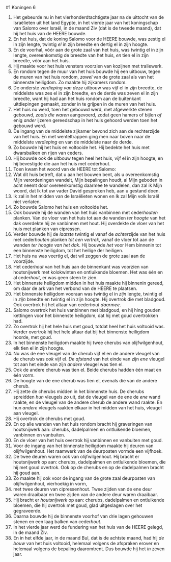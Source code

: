 #1 Koningen 6
1. Het gebeurde nu in het vierhonderdtachtigste jaar na de uittocht van de Israëlieten uit het land Egypte, in het vierde jaar van het koningschap van Salomo over Israël, in de maand Ziv (dat is de tweede maand), dat hij het huis van de HEERE bouwde.
2. En het huis, dat de koning Salomo voor de HEERE bouwde, was zestig el in zijn lengte, twintig *el* in zijn breedte en dertig el in zijn hoogte.
3. En de voorhal, vóór aan de grote zaal van het huis, was twintig el in zijn lengte, overeenkomstig de breedte van het huis, *en* tien el in zijn breedte, vóór aan het huis.
4. Hij maakte voor het huis vensters voorzien van kozijnen met traliewerk.
5. En rondom tegen de muur van het huis bouwde hij een uitbouw, tegen de muren van het huis rondom, *zowel* van de grote zaal als van het binnenste heiligdom. Zo maakte hij zijkamers rondom.
6. De onderste *verdieping van deze* uitbouw was vijf el in zijn breedte, de middelste was zes el in zijn breedte, en de derde was zeven el in zijn breedte, want hij had aan het huis rondom aan de buitenkant uitdiepingen gemaakt, zonder in te grijpen in de muren van het huis.
7. Het huis nu werd, toen het gebouwd werd, met afgewerkte stenen gebouwd, *zoals die waren* aangevoerd, zodat geen hamers of bijlen *of* enig *ander* ijzeren gereedschap in het huis gehoord werden toen het gebouwd werd.
8. De ingang van de middelste zijkamer bevond zich aan de rechterzijde van het huis. En met wenteltrappen ging men naar boven naar de middelste *verdieping* en van de middelste naar de derde.
9. Zo bouwde hij het huis en voltooide het. Hij bedekte het huis met dwarsbalken en rijen van ceders.
10. Hij bouwde ook de uitbouw tegen heel het huis, vijf el in zijn hoogte, en hij bevestigde die aan het huis met cederhout.
11. Toen kwam het woord van de HEERE tot Salomo:
12. Wat dit huis betreft, dat u aan het bouwen bent, als u overeenkomstig Mijn verordeningen wandelt, Mijn bepalingen houdt, al Mijn geboden in acht neemt door overeenkomstig daarmee te wandelen, dan zal ik Mijn woord, dat Ik tot uw vader David gesproken heb, aan u gestand doen.
13. Ik zal in het midden van de Israëlieten wonen en Ik zal Mijn volk Israël niet verlaten.
14. Zo bouwde Salomo het huis en voltooide het.
15. Ook bouwde hij de wanden van het huis vanbinnen met ceder*houten* planken. Van de vloer van het huis tot aan de wanden *ter hoogte* van het dak overdekte hij ze vanbinnen met hout. Hij overdekte de vloer van het huis met planken van cipressen.
16. Verder bouwde hij de *laatste* twintig el vanaf de *achter*zijde van het huis met ceder*houten* planken *tot een vertrek*, vanaf de vloer tot aan de wanden *ter hoogte van het dak*. Hij bouwde *het* voor Hem binnenin tot een binnenste heiligdom, tot het heilige der heiligen.
17. Het huis nu was veertig el, dat wil zeggen de grote zaal aan de voorzijde.
18. Het ceder*hout* van het huis aan de binnenkant was voorzien van houtsnijwerk met kolokwinten en ontluikende bloemen. Het was één en al ceder*hout*, er was geen steen te zien.
19. Het binnenste heiligdom midden in het huis maakte hij binnenin gereed, om daar de ark van het verbond van de HEERE te plaatsen.
20. Het binnenste heiligdom vooraan was twintig el in *zijn* lengte, twintig el in *zijn* breedte en twintig el in zijn hoogte. Hij overtrok die met bladgoud. Ook overtrok hij het altaar van ceder*hout* *daarmee*.
21. Salomo overtrok het huis vanbinnen met bladgoud, en hij hing gouden kettingen voor het binnenste heiligdom, dat hij met goud overtrokken had.
22. Zo overtrok hij het hele huis met goud, totdat heel het huis voltooid was. Verder overtrok hij het hele altaar dat bij het binnenste heiligdom hoorde, met goud.
23. In het binnenste heiligdom maakte hij twee cherubs van olijfwilgenhout, elk tien el in zijn hoogte.
24. Nu was de ene vleugel van de cherub vijf el en de andere vleugel van de cherub was *ook* vijf el. *De afstand* van het einde van zijn *ene* vleugel tot aan het einde van zijn *andere* vleugel was tien el.
25. Ook de andere cherub was tien el. Beide cherubs hadden één maat en één vorm.
26. De hoogte van de ene cherub was tien el, evenals die van de andere cherub.
27. Hij zette de cherubs midden in het binnenste huis. De cherubs spreidden *hun* vleugels *zo* uit, dat de vleugel van de ene de *ene* wand raakte, en de vleugel van de andere cherub de andere wand raakte. En hun *andere* vleugels raakten elkaar in het midden van het huis, vleugel aan vleugel.
28. Hij overtrok de cherubs met goud.
29. En op alle wanden van het huis rondom bracht hij graveringen van houtsnijwerk aan: cherubs, dadelpalmen en ontluikende bloemen, vanbinnen en vanbuiten.
30. En de vloer van het huis overtrok hij vanbinnen en vanbuiten met goud.
31. Voor de ingang van het binnenste heiligdom maakte hij deuren van olijfwilgenhout. Het raamwerk van de deurposten vormde een vijfhoek.
32. De twee deuren waren ook van olijfwilgenhout. Hij bracht er houtsnijwerk op aan: cherubs, dadelpalmen en ontluikende bloemen, die hij met goud overtrok. Ook op de cherubs en op de dadelpalmen bracht hij goud aan.
33. Zo maakte hij ook voor de ingang van de grote zaal deurposten van olijfwilgenhout, vierhoekig in vorm,
34. met twee deuren van cipressenhout. Twee zijden van de ene deur waren draaibaar en twee zijden van de andere deur waren draaibaar.
35. Hij bracht er *houtsnijwerk* op aan: cherubs, dadelpalmen en ontluikende bloemen, die hij overtrok met goud, glad uitgeslagen over het gegraveerde.
36. Daarna bouwde hij de binnenste voorhof van drie lagen gehouwen stenen en een laag balken van ceder*hout*.
37. In het vierde jaar werd de fundering van het huis van de HEERE gelegd, in de maand Ziv.
38. En in het elfde jaar, in de maand Bul, dat is de achtste maand, had hij *de bouw* van het huis voltooid, helemaal volgens de afspraken erover en helemaal volgens de bepaling daaromtrent. Dus bouwde hij het *in* zeven jaar.
